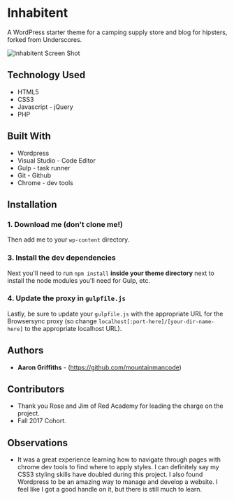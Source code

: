 # Inhabitent

A WordPress starter theme for a camping supply store and blog for hipsters, forked from Underscores. 

  ![Inhabitent Screen Shot](/images/inhabitent-proj-4.png "Inhabitent")

## Technology Used
* HTML5
* CSS3
* Javascript - jQuery
* PHP

## Built With

* Wordpress
* Visual Studio - Code Editor
* Gulp - task runner
* Git - Github
* Chrome - dev tools

## Installation

### 1. Download me (don't clone me!)

Then add me to your `wp-content` directory.


### 3. Install the dev dependencies

Next you'll need to run `npm install` **inside your theme directory** next to install the node modules you'll need for Gulp, etc.

### 4. Update the proxy in `gulpfile.js`

Lastly, be sure to update your `gulpfile.js` with the appropriate URL for the Browsersync proxy (so change `localhost[:port-here]/[your-dir-name-here]` to the appropriate localhost URL).

## Authors

* **Aaron Griffiths** - (https://github.com/mountainmancode)

## Contributors

* Thank you Rose and Jim of Red Academy for leading the charge on the project.
* Fall 2017 Cohort.

## Observations
* It was a great experience learning how to navigate through pages with chrome dev tools to find where to apply styles. I can definitely say my CSS3 styling skills have doubled during this project.  I also found Wordpress to be an amazing way to manage and develop a website. I feel like I got a good handle on it, but there is still much to learn. 